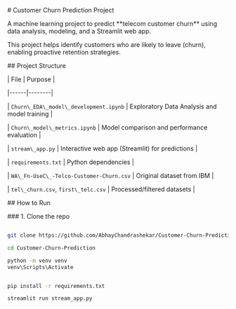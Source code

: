 \#  Customer Churn Prediction Project



A machine learning project to predict \*\*telecom customer churn\*\* using data analysis, modeling, and a Streamlit web app.



This project helps identify customers who are likely to leave (churn), enabling proactive retention strategies.



\##  Project Structure



| File | Purpose |

|------|--------|

| `Churn\_EDA\_model\_development.ipynb` | Exploratory Data Analysis and model training |

| `Churn\_model\_metrics.ipynb` | Model comparison and performance evaluation |

| `stream\_app.py` | Interactive web app (Streamlit) for predictions |

| `requirements.txt` | Python dependencies |

| `WA\_Fn-UseC\_-Telco-Customer-Churn.csv` | Original dataset from IBM |

| `tel\_churn.csv`, `first\_telc.csv` | Processed/filtered datasets |



\##  How to Run



\### 1. Clone the repo

```bash

git clone https://github.com/AbhayChandrashekar/Customer-Churn-Prediction.git

cd Customer-Churn-Prediction

python -m venv venv
venv\Scripts\Activate


pip install -r requirements.txt

streamlit run stream_app.py
